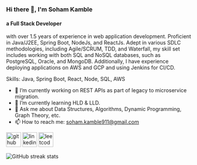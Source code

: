 ### Hi there 👋, I'm Soham Kamble
#### a Full Stack Developer
with over 1.5 years of experience in web application development. Proficient in Java/J2EE, Spring Boot, NodeJs, and ReactJs. Adept in various SDLC methodologies, including Agile/SCRUM, TDD, and Waterfall, my skill set includes working with both SQL and NoSQL databases, such as PostgreSQL, Oracle, and MongoDB. Additionally, I have experience deploying applications on AWS and GCP and using Jenkins for CI/CD.

Skills: Java, Spring Boot, React, Node, SQL, AWS 

- 🔭 I’m currently working on REST APIs as part of legacy to microservice migration. 
- 🌱 I’m currently learning HLD & LLD. 
- 💬 Ask me about Data Structures, Algorithms, Dynamic Programming, Graph Theory, etc. 
- 📫 How to reach me: soham.kamble911@gmail.com 


[<img src='https://cdn.jsdelivr.net/npm/simple-icons@3.0.1/icons/github.svg' alt='github' height='40'>](https://github.com/skamble2)  [<img src='https://cdn.jsdelivr.net/npm/simple-icons@3.0.1/icons/linkedin.svg' alt='linkedin' height='40'>](https://www.linkedin.com/in/sohamk24/)  [<img src='https://cdn.jsdelivr.net/npm/simple-icons@3.0.1/icons/leetcode.svg' alt='leetcode' height='40'>](codeninja404)  

![GitHub streak stats](https://streak-stats.demolab.com/?user=skamble2)  


